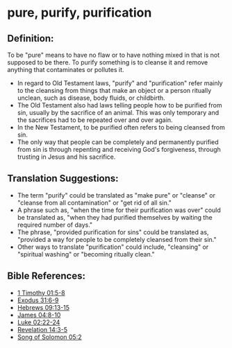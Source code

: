 # pure, purify, purification #

## Definition: ##

To be "pure" means to have no flaw or to have nothing mixed in that is not supposed to be there. To purify something is to cleanse it and remove anything that contaminates or pollutes it.

* In regard to Old Testament laws, "purify" and "purification" refer mainly to the cleansing from things that make an object or a person ritually unclean, such as disease, body fluids, or childbirth.
* The Old Testament also had laws telling people how to be purified from sin, usually by the sacrifice of an animal. This was only temporary and the sacrifices had to be repeated over and over again.
* In the New Testament, to be purified often refers to being cleansed from sin.
* The only way that people can be completely and permanently purified from sin is through repenting and receiving God's forgiveness, through trusting in Jesus and his sacrifice.

## Translation Suggestions: ##

* The term "purify" could be translated as "make pure" or "cleanse" or "cleanse from all contamination" or "get rid of all sin."
* A phrase such as, "when the time for their purification was over" could be translated as, "when they had purified themselves by waiting the required number of days."
* The phrase, "provided purification for sins" could be translated as, "provided a way for people to be completely cleansed from their sin."
* Other ways to translate "purification" could include, "cleansing" or "spiritual washing" or "becoming ritually clean."



## Bible References: ##

* [1 Timothy 01:5-8](en/tn/1ti/help/01/05)
* [Exodus 31:6-9](en/tn/exo/help/31/06)
* [Hebrews 09:13-15](en/tn/heb/help/09/13)
* [James 04:8-10](en/tn/jas/help/04/08)
* [Luke 02:22-24](en/tn/luk/help/02/22)
* [Revelation 14:3-5](en/tn/rev/help/14/03)
* [Song of Solomon 05:2](en/tn/sng/help/05/02)